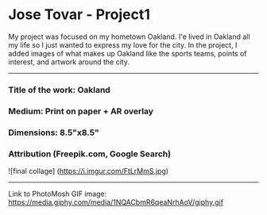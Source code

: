 # Jose Tovar - Project1

My project was focused on my hometown Oakland. I'e lived in Oakland all my life so I just wanted to express my love for the city. In the project, I added images of what makes up Oakland like the sports teams, points of interest, and artwork around the city.
***

### Title of the work: Oakland <br>
### Medium: Print on paper + AR overlay <br>
### Dimensions: 8.5"x8.5" <br>
### Attribution (Freepik.com, Google Search)

![final collage] (https://i.imgur.com/FtLrMmS.jpg)
***

Link to PhotoMosh GIF image: https://media.giphy.com/media/1NQACbmR6qeaNrhAoV/giphy.gif
